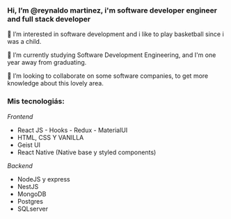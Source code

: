  ### Hi, I’m @reynaldo martinez, i'm software developer engineer and full stack developer  
   
   
 

 👀 I’m interested in software development and i like to play basketball since i was a child.  
 
 
 🌱 I’m currently studying Software Development Engineering, and I'm one year away from graduating.  
 
 
 💞️ I’m looking to collaborate on some software companies, to get more knowledge about this lovely area.  
 
 
 ### Mis tecnologiás:

*Frontend*  
* React JS - Hooks - Redux - MaterialUI
* HTML, CSS Y VANILLA
* Geist UI
* React Native (Native base y styled components)

*Backend*
* NodeJS y express
* NestJS
* MongoDB
* Postgres
* SQLserver





